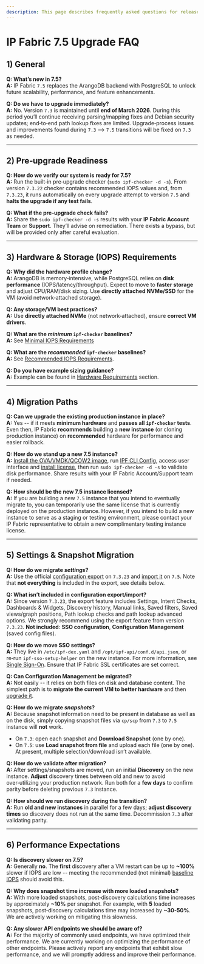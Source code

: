 ```yaml
---
description: This page describes frequently asked questions for release 7.5
---
```


# IP Fabric 7.5 Upgrade FAQ

## 1) General

**Q: What’s new in 7.5?**  
**A:** IP Fabric `7.5` replaces the ArangoDB backend with PostgreSQL to unlock future scalability, performance, and feature enhancements.

**Q: Do we have to upgrade immediately?**  
**A:** No. Version `7.3` is maintained until **end of March 2026**. During this period you’ll continue receiving parsing/mapping fixes and Debian security updates; end‑to‑end path lookup fixes are limited. Upgrade‑process issues and improvements found during `7.3` --> `7.5` transitions will be fixed on `7.3` as needed.

---

## 2) Pre‑upgrade Readiness
**Q: How do we verify our system is ready for 7.5?**  
**A:** Run the built‑in pre‑upgrade checker (`sudo ipf-checker -d -s`). From version `7.3.22` checker contains recommended IOPS values and, from `7.3.23`, it runs automatically on every upgrade attempt to version `7.5` and **halts the upgrade if any test fails**.

**Q: What if the pre‑upgrade check fails?**  
**A:** Share the `sudo ipf-checker -d -s` results with your **IP Fabric Account Team** or **Support**. They’ll advise on remediation. There exists a bypass, but will be provided only after careful evaluation.

---

## 3) Hardware & Storage (IOPS) Requirements

**Q: Why did the hardware profile change?**  
**A:** ArangoDB is memory‑intensive, while PostgreSQL relies on **disk performance** (IOPS/latency/throughput). Expect to move to **faster storage** and adjust CPU/RAM/disk sizing. Use **directly attached NVMe/SSD** for the VM (avoid network‑attached storage).

**Q: Any storage/VM best practices?**  
**A:** Use **directly attached NVMe** (not network‑attached), ensure **correct VM drivers**.

**Q: What are the *minimum* `ipf‑checker` baselines?**  
**A:** See [Minimal IOPS Requirements](../../overview/index.md#minimal-iops-requirements)

**Q: What are the *recommended* `ipf‑checker` baselines?**  
**A:** See [Recommended IOPS Requirements](../../overview/index.md#recommended-iops-requirements).

**Q: Do you have example sizing guidance?**  
**A:** Example can be found in [Hardware Requirements](../../overview/index.md#hardware-requirements) section.

---

## 4) Migration Paths

**Q: Can we upgrade the existing production instance in place?**  
**A:** Yes -- if it meets **minimum hardware** and **passes all `ipf‑checker` tests**. Even then, IP Fabric **recommends** building a **new instance** (or cloning production instance) on **recommended** hardware for performance and easier rollback.

**Q: How do we stand up a new 7.5 instance?**  
**A:** [Install the OVA/VMDK/QCOW2 image](../../platform_first_steps/01-deployment.md), run [IPF CLI Config](../../platform_first_steps/02-ipf_cli_config.md), access user interface and [install license](../../platform_first_steps/03-access_ui.md), then run `sudo ipf-checker -d -s` to validate disk performance. Share results with your IP Fabric Account/Support team if needed.

**Q: How should be the new 7.5 instance licensed?**  
**A:** If you are building a new `7.5` instance that you intend to eventually migrate to, you can temporarily use the same license that is currently deployed on the production instance. However, if you intend to build a new instance to serve as a staging or testing environment, please contact your IP Fabric representative to obtain a new complimentary testing instance license.

---

## 5) Settings & Snapshot Migration

**Q: How do we migrate *settings*?**  
**A:** Use the official [configuration export](../../IP_Fabric_Settings/system/Backup_and_Maintenance/configuration_import_export.md#configuration-export) on `7.3.23` and [import it](../../IP_Fabric_Settings/system/Backup_and_Maintenance/configuration_import_export.md#configuration-import) on `7.5`. Note that **not everything** is included in the export, see details below.

**Q: What isn’t included in configuration export/import?**  
**A:** Since version `7.3.23`, the export feature includes Settings, Intent Checks, Dashboards & Widgets, Discovery history, Manual links, Saved filters, Saved views/graph positions, Path lookup checks and path lookup advanced options. We strongly recommend using the export feature from version `7.3.23`.
**Not included**: **SSO configuration**, **Configuration Management** (saved config files).

**Q: How do we move SSO settings?**  
**A:** They live in `/etc/ipf-dex.yaml` and `/opt/ipf-api/conf.d/api.json`, or re‑run `ipf‑sso‑setup‑helper` on the new instance. For more information, see [Single Sign-On](../../IP_Fabric_Settings/administration/sso.md). Ensure that IP Fabric SSL certificates are set correct.

**Q: Can Configuration Management be migrated?**  
**A:** Not easily -- it relies on both files on disk and database content. The simplest path is to **migrate the current VM to better hardware** and then [upgrade it](../../System_Administration/system_update.md#update).

**Q: How do we migrate *snapshots*?**  
**A:** Because snapshot information need to be present in database as well as on the disk, simply copying snapshot files via `cp/scp` from `7.3` to `7.5` instance will **not** work.  
- On `7.3`: open each snapshot and **Download Snapshot** (one by one).  
- On `7.5`: use **Load snapshot from file** and upload each file (one by one).  
At present, multiple selection/download isn’t available.

**Q: How do we validate after migration?**  
**A:** After settings/snapshots are moved, run an initial **Discovery** on the new instance. **Adjust** discovery times between old and new to avoid over‑utilizing your production network. Run both for a **few days** to confirm parity before deleting previous `7.3` instance.

**Q: How should we run discovery during the transition?**  
**A:** Run **old and new instances** in parallel for a few days; **adjust discovery times** so discovery does not run at the same time. Decommission `7.3` after validating parity.

---

## 6) Performance Expectations

**Q: Is discovery slower on 7.5?**  
**A:** Generally **no**. The **first** discovery after a VM restart can be up to **~100%** slower if IOPS are low -- meeting the recommended (not minimal) [baseline IOPS](../../overview/index.md#recommended-iops-requirements) should avoid this.

**Q: Why does snapshot time increase with more loaded snapshots?**  
**A:** With more loaded snapshots, post‑discovery calculations time increases by approximately **~10%** per snapshot. For example, with **5** loaded snapshots, post‑discovery calculations time may increased by **~30-50%**. We are actively working on mitigating this slowness.

**Q: Any slower API endpoints we should be aware of?**  
**A:** For the majority of commonly used endpoints, we have optimized their performance. We are currently working on optimizing the performance of other endpoints. Please actively report any endpoints that exhibit slow performance, and we will promptly address and improve their performance.
